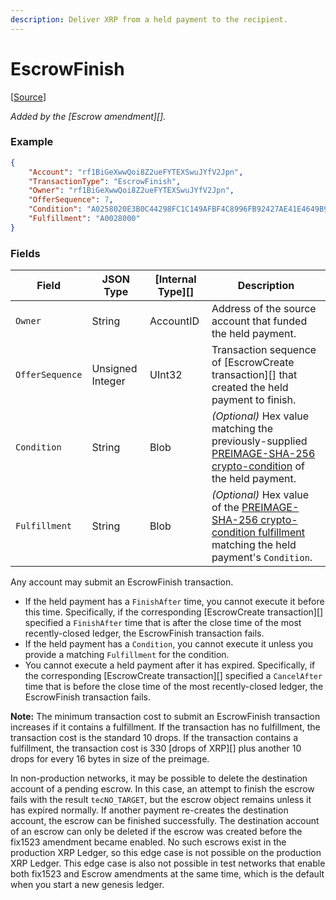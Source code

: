 ```yaml
---
description: Deliver XRP from a held payment to the recipient.
---
```


# EscrowFinish

\[[Source](https://github.com/Xahau/xahaud/blob/dev/src/ripple/app/tx/impl/URIToken.cpp)]

_Added by the \[Escrow amendment]\[]._

### Example

```json
{
    "Account": "rf1BiGeXwwQoi8Z2ueFYTEXSwuJYfV2Jpn",
    "TransactionType": "EscrowFinish",
    "Owner": "rf1BiGeXwwQoi8Z2ueFYTEXSwuJYfV2Jpn",
    "OfferSequence": 7,
    "Condition": "A0258020E3B0C44298FC1C149AFBF4C8996FB92427AE41E4649B934CA495991B7852B855810100",
    "Fulfillment": "A0028000"
}
```

### Fields

| Field           | JSON Type        | \[Internal Type]\[] | Description                                                                                                                                                                                         |
| --------------- | ---------------- | ------------------- | --------------------------------------------------------------------------------------------------------------------------------------------------------------------------------------------------- |
| `Owner`         | String           | AccountID           | Address of the source account that funded the held payment.                                                                                                                                         |
| `OfferSequence` | Unsigned Integer | UInt32              | Transaction sequence of \[EscrowCreate transaction]\[] that created the held payment to finish.                                                                                                     |
| `Condition`     | String           | Blob                | _(Optional)_ Hex value matching the previously-supplied [PREIMAGE-SHA-256 crypto-condition](https://tools.ietf.org/html/draft-thomas-crypto-conditions-02#section-8.1) of the held payment.         |
| `Fulfillment`   | String           | Blob                | _(Optional)_ Hex value of the [PREIMAGE-SHA-256 crypto-condition fulfillment](https://tools.ietf.org/html/draft-thomas-crypto-conditions-02#section-8.1.4) matching the held payment's `Condition`. |

Any account may submit an EscrowFinish transaction.

* If the held payment has a `FinishAfter` time, you cannot execute it before this time. Specifically, if the corresponding \[EscrowCreate transaction]\[] specified a `FinishAfter` time that is after the close time of the most recently-closed ledger, the EscrowFinish transaction fails.
* If the held payment has a `Condition`, you cannot execute it unless you provide a matching `Fulfillment` for the condition.
* You cannot execute a held payment after it has expired. Specifically, if the corresponding \[EscrowCreate transaction]\[] specified a `CancelAfter` time that is before the close time of the most recently-closed ledger, the EscrowFinish transaction fails.

**Note:** The minimum transaction cost to submit an EscrowFinish transaction increases if it contains a fulfillment. If the transaction has no fulfillment, the transaction cost is the standard 10 drops. If the transaction contains a fulfillment, the transaction cost is 330 \[drops of XRP]\[] plus another 10 drops for every 16 bytes in size of the preimage.

In non-production networks, it may be possible to delete the destination account of a pending escrow. In this case, an attempt to finish the escrow fails with the result `tecNO_TARGET`, but the escrow object remains unless it has expired normally. If another payment re-creates the destination account, the escrow can be finished successfully. The destination account of an escrow can only be deleted if the escrow was created before the fix1523 amendment became enabled. No such escrows exist in the production XRP Ledger, so this edge case is not possible on the production XRP Ledger. This edge case is also not possible in test networks that enable both fix1523 and Escrow amendments at the same time, which is the default when you start a new genesis ledger.
